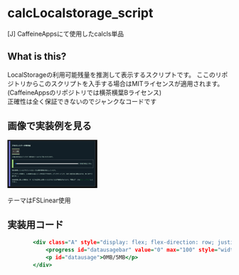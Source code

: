 # calcLocalstorage_script
[J] CaffeineAppsにて使用したcalcls単品  
## What is this?  
LocalStorageの利用可能残量を推測して表示するスクリプトです。 ここのリポジトリからこのスクリプトを入手する場合はMITライセンスが適用されます。(CaffeineAppsのリポジトリでは横茶横葉Bライセンス)  
正確性は全く保証できないのでジャンクなコードです  
## 画像で実装例を見る  
<img src="./zenmeyang.png" width="40%"/>  

テーマはFSLinear使用  
## 実装用コード
```test.html
        <div class="A" style="display: flex; flex-direction: row; justify-content: space-between; align-items: center;" id="datausagecontainer">
            <progress id="datausagebar" value="0" max="100" style="width: 100%;"></progress>
            <p id="datausage">0MB/5MB</p>
        </div>
```

